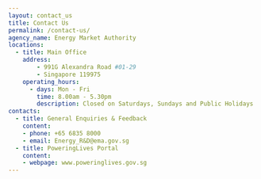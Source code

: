 ```yaml
---
layout: contact_us
title: Contact Us
permalink: /contact-us/
agency_name: Energy Market Authority
locations:
  - title: Main Office
    address:
        - 991G Alexandra Road #01-29
        - Singapore 119975
    operating_hours:
      - days: Mon - Fri
        time: 8.00am - 5.30pm
        description: Closed on Saturdays, Sundays and Public Holidays
contacts:
  - title: General Enquiries & Feedback
    content:
    - phone: +65 6835 8000
    - email: Energy_R&D@ema.gov.sg
  - title: PoweringLives Portal
    content:
    - webpage: www.poweringlives.gov.sg
---
```

